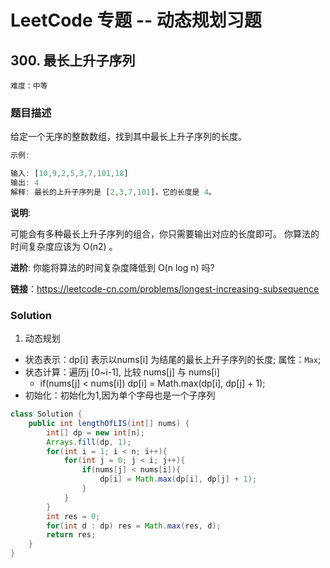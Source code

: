 # LeetCode 专题 -- 动态规划习题

## 300. 最长上升子序列

`难度：中等`

### 题目描述

给定一个无序的整数数组，找到其中最长上升子序列的长度。

```matlab
示例:

输入: [10,9,2,5,3,7,101,18]
输出: 4
解释: 最长的上升子序列是 [2,3,7,101]，它的长度是 4。
```

**说明**:

可能会有多种最长上升子序列的组合，你只需要输出对应的长度即可。
你算法的时间复杂度应该为 O(n2) 。

**进阶**: 你能将算法的时间复杂度降低到 O(n log n) 吗?

**链接**：https://leetcode-cn.com/problems/longest-increasing-subsequence

### Solution

1. 动态规划

- 状态表示：dp[i] 表示以nums[i] 为结尾的最长上升子序列的长度; 属性：`Max`;
- 状态计算：遍历j [0~i-1], 比较 nums[j] 与 nums[i]
  - if(nums[j] < nums[i]) dp[i] = Math.max(dp[i], dp[j] + 1); 
- 初始化：初始化为1,因为单个字母也是一个子序列

```java
class Solution {
    public int lengthOfLIS(int[] nums) {
        int[] dp = new int[n];
        Arrays.fill(dp, 1);
        for(int i = 1; i < n; i++){
            for(int j = 0; j < i; j++){
                if(nums[j] < nums[i]){
                    dp[i] = Math.max(dp[i], dp[j] + 1);
                }
            }
        }
        int res = 0;
        for(int d : dp) res = Math.max(res, d);
        return res;
    }
}
```
